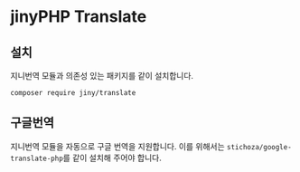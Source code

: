 # jinyPHP Translate

## 설치
지니번역 모듈과 의존성 있는 패키지를 같이 설치합니다.

```
composer require jiny/translate
```

## 구글번역
지니번역 모듈을 자동으로 구글 번역을 지원합니다. 이를 위해서는 `stichoza/google-translate-php`를 같이 설치해 주어야 합니다.

